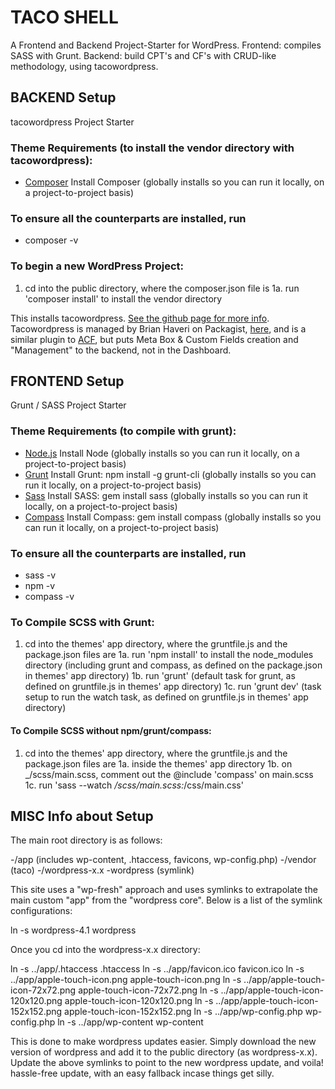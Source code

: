 # TACO SHELL
A Frontend and Backend Project-Starter for WordPress.
Frontend: compiles SASS with Grunt.
Backend: build CPT's and CF's with CRUD-like methodology, using tacowordpress.

## BACKEND Setup
tacowordpress Project Starter

### Theme Requirements (to install the vendor directory with tacowordpress):

* [Composer](https://getcomposer.org/) Install Composer (globally installs so you can run it locally, on a project-to-project basis)

### To ensure all the counterparts are installed, run
* composer -v

### To begin a new WordPress Project:

1. cd into the public directory, where the composer.json file is
  1a. run 'composer install' to install the vendor directory
  
This installs tacowordpress. [See the github page for more info](https://github.com/tacowordpress/tacowordpress). Tacowordpress is managed by Brian Haveri on Packagist, [here](https://packagist.org/packages/tacowordpress/tacowordpress), and is a similar plugin to [ACF](http://www.advancedcustomfields.com/), but puts Meta Box & Custom Fields creation and "Management" to the backend, not in the Dashboard.


## FRONTEND Setup
Grunt / SASS Project Starter

### Theme Requirements (to compile with grunt):

* [Node.js](http://nodejs.org) Install Node (globally installs so you can run it locally, on a project-to-project basis)
* [Grunt](http://gruntjs.com) Install Grunt: npm install -g grunt-cli (globally installs so you can run it locally, on a project-to-project basis)
* [Sass](http://sass-lang.com) Install SASS: gem install sass (globally installs so you can run it locally, on a project-to-project basis)
* [Compass](http://compass-style.org) Install Compass: gem install compass (globally installs so you can run it locally, on a project-to-project basis)

### To ensure all the counterparts are installed, run

* sass -v
* npm -v
* compass -v

### To Compile SCSS with Grunt:

1. cd into the themes' app directory, where the gruntfile.js and the package.json files are
    1a. run 'npm install' to install the node_modules directory (including grunt and compass, as defined on the package.json in themes' app directory)
    1b. run 'grunt' (default task for grunt, as defined on gruntfile.js in themes' app directory)
    1c. run 'grunt dev' (task setup to run the watch task, as defined on gruntfile.js in themes' app directory)

#### To Compile SCSS without npm/grunt/compass:

1. cd into the themes' app directory, where the gruntfile.js and the package.json files are
    1a. inside the themes' app directory
    1b. on _/scss/main.scss, comment out the @include 'compass' on main.scss
    1c. run 'sass --watch _/scss/main.scss:_/css/main.css'
    

## MISC Info about Setup

The main root directory is as follows:

-/app (includes wp-content, .htaccess, favicons, wp-config.php)
-/vendor (taco)
-/wordpress-x.x
-wordpress (symlink)

This site uses a "wp-fresh" approach and uses symlinks to extrapolate the main custom "app" from the "wordpress core". Below is a list of the symlink configurations:

ln -s wordpress-4.1 wordpress

Once you cd into the wordpress-x.x directory:

ln -s ../app/.htaccess .htaccess
ln -s ../app/favicon.ico favicon.ico
ln -s ../app/apple-touch-icon.png apple-touch-icon.png
ln -s ../app/apple-touch-icon-72x72.png apple-touch-icon-72x72.png
ln -s ../app/apple-touch-icon-120x120.png apple-touch-icon-120x120.png
ln -s ../app/apple-touch-icon-152x152.png apple-touch-icon-152x152.png
ln -s ../app/wp-config.php wp-config.php
ln -s ../app/wp-content wp-content

This is done to make wordpress updates easier. Simply download the new version of wordpress and add it to the public directory (as wordpress-x.x). Update the above symlinks to point to the new wordpress update, and voila! hassle-free update, with an easy fallback incase things get silly.
    
    
